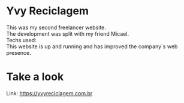 # Yvy Reciclagem
This was my second freelancer website. <br>
The development was split with my friend Micael.<br>
Techs used: <br>
This website is up and running and has improved the company`s web presence. <br>

# Take a look

Link: https://yvyreciclagem.com.br
